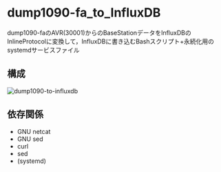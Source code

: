 # dump1090-fa_to_InfluxDB
dump1090-faのAVR(30001)からのBaseStationデータをInfluxDBのInlineProtocolに変換して，InfluxDBに書き込むBashスクリプト+永続化用のsystemdサービスファイル

## 構成
![dump1090-to-influxdb](https://github.com/user-attachments/assets/7de0c4d7-40e4-4e34-9a91-41963a2c2be2)

## 依存関係
- GNU netcat
- GNU sed
- curl
- sed
- (systemd)
